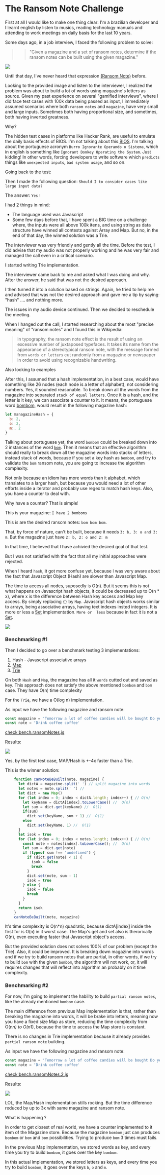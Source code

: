 # The Ransom Note Challenge

First at all I would like to make one thing clear: I'm a brazilian developer and I learnt english by listen to musics, reading technology manuals and attending to work meetings on daily basis for the last 10 years.

Some days ago, in a job interview, I faced the following problem to solve:

>> "Given a magazine and a set of ransom notes, determine if the ransom notes can be built using the given magazine."

<img align="center" src="https://i.imgur.com/Fyb8pxk.jpg" />

Until that day, I've never heard that expression [(Ransom Note)](https://en.wikipedia.org/wiki/Ransom_note_effect) before.

Looking to the provided image and listen to the interviewer, I realized the problem was about to build a lot of words using magazine's letters as source. Given my past experience on several "gamified interviews", where I did face test cases with 100k data being passed as input, I immediately assumed scenarios where both `ransom notes` and `magazine`, have very small and large inputs. Sometimes both having proportional size, and sometimes, both having inverted greatness.

Why?

The hidden test cases in platforms like Hacker Rank, are useful to emulate the daily basis effects of BIOS. I'm not talking about this [BIOS](https://en.wikipedia.org/wiki/BIOS). I'm talking about the portuguese acronym `Burro Ignorante Operando o Sistema`, which in english is something like `Ignorant Donkey Operating the System`. Just kidding! In other words, forcing developers to write software which `predicts` things like `unexpected inputs`, `bad system usage`, and so on.

Going back to the test:

Then I made the following question: `Should I to consider cases like large input data?`

The answer: `Yes!`

I had 2 things in mind:

- The language used was Javascript
- Some few days before that, I have spent a BIG time on a challenge where, the inputs were all above 100k itens, and using string as data structure have winned all contests against Array and Map. But no, in the end of that day, the winned solution was a Trie.

The interviewer was very friendly and gently all the time. Before the test, I did advise that my audio was not properly working and he was very fair and managed the call even in a critical scenario.

I started writing Trie implementation.

The interviewer came back to me and asked what I was doing and why. After the answer, he said that was not the desired approach.

I then turned it into a solution based on strings. Again, he tried to help me and advised that was not the desired approach and gave me a tip by saying: "hash" .... and nothing more.

The issues in my audio device continued. Then we decided to reschedule the meeting.

When I hanged out the call, I started researching about the most "precise meaning" of "ransom notes" and I found this in Wikipedia:

> In typography, the ransom note effect is the result of using an excessive number of juxtaposed typefaces. It takes its name from the appearance of a stereotypical ransom note, with the message formed from `words or letters` cut randomly from a magazine or newspaper in order to avoid using recognizable handwriting. 

Also looking to examples 

After this, I assumed that a hash implementation, in a best case, would have something like 26 nodes (each node is a letter of alphabet), not considering numbers. Yes, it sounded reasonable. To break down all the words from the magazine into separated `stack of equal letters`. Once it is a hash, and the letter is it key, we can associate a counter to it. It means, the portuguese word [bombom](https://pt.wikipedia.org/wiki/Bombom), would result in the following magazine hash:

```javascript
let managazineHash = {
  b: 2,
  o: 2,
  m:, 2
}
```

Talking about portuguese yet, the word `bombom` could be breaked down into 2 instances of the word [`bom`](https://translate.google.com.br/?sl=pt&tl=en&text=bom&op=translate). Then it means that an effective algorithm should really to break down all the magazine words into stacks of letters, instead stack of words, because if you set a key hash as `bombom`, and try to validate the `bom` ransom note, you are going to increase the algorithm complexity.

 Not only because an idiom has more words than it alphabet, which translates to a larger hash, but because you would need a lot of other efforts inside a iterator and probably use regex to match hash keys. Also, you have a counter to deal with.

Why have a counter? That is simple!

This is your magazine: `I have 2 bomboms`

This is are the desired ransom notes: `bom bom bom`. 

That, by force of nature, can't be built, because it needs `3: b, 3: o and 3: m`. But the magazine just have `2: b, 2: o and 2: m`

In that time, I believed that I have achivied the desired goal of that test.

But I was not satisfied with the fact that all my initial approaches were rejected.

When I heard `hash`, it got more confuse yet, because I was very aware about the fact that Javascript Object (Hash) are slower than Javascript Map. 

The time to access all nodes, suposedly is O(n). But it seems this is not what happens on Javascript hash objects, it could be decreased up to O(n * x), where x is the difference between Hash key access and Map key access. By simply replacing `{}` by `Map`. Javascript hash objects works similar to arrays, being associative arrays, having text indexes insted integers. It is more or less a [Set](https://developer.mozilla.org/pt-BR/docs/Web/JavaScript/Reference/Global_Objects/Set) implementation. `More or  less` because in fact it is not a [Set](https://developer.mozilla.org/pt-BR/docs/Web/JavaScript/Reference/Global_Objects/Set). 



<img align="center" src="https://i.imgur.com/WesNwsg.png" />


### Benchmarking #1

Then I decided to go over a benchmark testing 3 implementations:

1. Hash - Javascript associative arrays
2. [Map](https://developer.mozilla.org/en-US/docs/Web/JavaScript/Reference/Global_Objects/Map)
3. [Trie](https://en.wikipedia.org/wiki/Trie)

On both `Hash` and `Map`, the magazine has all it `words` cutted out and saved as key. This approach does not satisfy the above mentioned `bombom` and `bom` case. They have O(n) time complexity

For the `Trie`, we have a O(log n) implementation.

As input we have the following magazine and ransom note:

```javascript
const magazine = 'Tomorrow a lot of coffee candies will be bought Do you like to drink coffee'
const note = 'Drink coffee coffee'
```

[check bench.ransomNotes.js](./bench.ransomNotes.js)

Results:

<img align="center" src="https://i.imgur.com/kX1bc6a.png" />


Yes, by the first test case, MAP/Hash is +-4x faster than a Trie.

This is the winner solution:

```javascript
    function canNoteBeBuilt(note, magazine) {
      let dictA = magazine.split(' ') // split magazine into words
      let notes = note.split(' ') //
      let dict = new Map() 
      for (let index = 0; index < dictA.length; index++) { // O(n)
        let keyName = dictA[index].toLowerCase() //  O(n)
        let sum = dict.get(keyName) //  O(1)
        if(sum)
          dict.set(keyName, sum + 1) //  O(1)
        else
          dict.set(keyName, 1) //  O(1)
      }
      let isok = true
      for (let index = 0; index < notes.length; index++) { // O(n)
        const note = notes[index].toLowerCase(); //  O(n)
        let sum = dict.get(note)
        if (typeof sum !== 'undefined') {
          if (dict.get(note) < 1) {
            isok = false
            break
          }
          dict.set(note, sum - 1)
          isok = true
        } else {
          isok = false
          break
        }
      }
      return isok
    }
    canNoteBeBuilt(note, magazine)
```

It's  time complexity is O(n*n) quadratic, because dictA[index] inside the first for is O(n) in it worst case. The Map's get and set also is therorically O(n), even executing faster that Javascript object's access.

But the provided solution does not solves 100% of our problem (except the Trie). Also, it could be improved. It is breaking down magazine into words and if we try to build ransom notes that are partial, in other words, if we try to build `bom` with the given `bombom`, the algorithm will not work, or, it will requires changes that will reflect into algorithm an probably on it time complexity.



### Benchmarking #2

For now, I'm going to implement the hability to build `partial ransom notes`, like the already mentioned `bombom` case.

The main difference from previous Map implementation is that, rather than breaking the magazine into words, it will be brake into letters, meaning now you have a fixed size Map as store, reducing the time complexity from O(n*n) to O(n*1), because the time to access the Map store is constant.

There is no changes in Trie implementation because it already provides `partial ransom note` building.

As input we have the following magazine and ransom note:

```javascript
const magazine = 'Tomorrow a lot of coffee candies will be bought Do you like to drink coffee'
const note = 'Drink coffee coffee'
```

[check bench.ransomNotes.2.js](./bench.ransomNotes.2.js)


Results:

<img align="center" src="https://i.imgur.com/JQe0EZ0.png" />

LOL, the Map/Hash implementation stills rocking. But the time difference reduced by up to 3x with same magazine and ransom note.

What is happening ?

In order to get closest of real world, we have a counter implemented to it item of the Magazine store. Because the magazine `bombom` just can produces `bombom` or `bom` and `bom` possibilities. Trying to produce `bom` 3 times must fails.

In the previous Map implementation, we stored words as key, and every time you try to build `bombom`, it goes over the key `bombom`.

In this actual implementation, we stored letters as keys, and every time you try to build `bombom`, it goes over the keys `b`, `o` and `m`.

